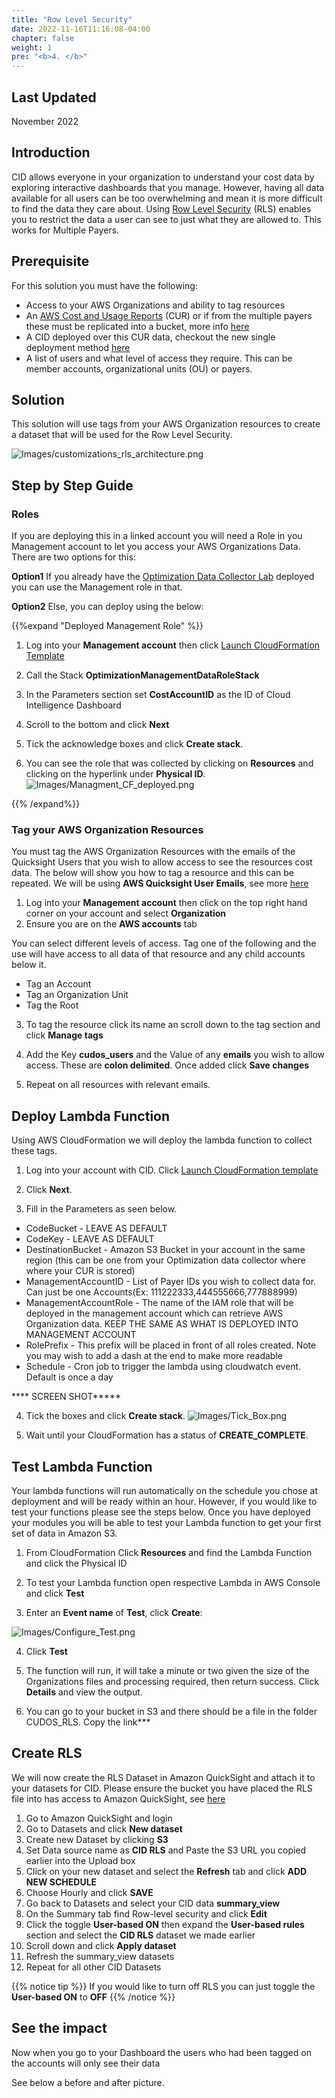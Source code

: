 ```yaml
---
title: "Row Level Security"
date: 2022-11-16T11:16:08-04:00
chapter: false
weight: 1
pre: "<b>4. </b>"
---
```

## Last Updated

November 2022

## Introduction

CID allows everyone in your organization to understand your cost data by exploring interactive dashboards that you manage. However, having all data available for all users can be too overwhelming and mean it is more difficult to find the data they care about. Using [Row Level Security](https://docs.aws.amazon.com/quicksight/latest/user/restrict-access-to-a-data-set-using-row-level-security.html) (RLS) enables you to restrict the data a user can see to just what they are allowed to. This works for Multiple Payers.

## Prerequisite

For this solution you must have the following:

* Access to your AWS Organizations and ability to tag resources
* An [AWS Cost and Usage Reports](https://docs.aws.amazon.com/cur/latest/userguide/what-is-cur.html) (CUR) or if from the multiple payers these must be replicated into a bucket, more info [here](https://wellarchitectedlabs.com/cost/100_labs/100_1_aws_account_setup/3_cur/#option-2-replicate-the-cur-bucket-to-your-cost-optimization-account-consolidate-multi-payer-curs)
* A CID deployed over this CUR data, checkout the new single deployment method [here](https://wellarchitectedlabs.com/cost/200_labs/200_cloud_intelligence/cost-usage-report-dashboards/dashboards/deploy_dashboards/)
* A list of users and what level of access they require. This can be member accounts, organizational units (OU) or payers. 


## Solution 
This solution will use tags from your AWS Organization resources to create a dataset that will be used for the Row Level Security.

![Images/customizations_rls_architecture.png](/Cost/200_Cloud_Intelligence/Images/customizations_rls_architecture.png?classes=lab_picture_small)


## Step by Step Guide

### Roles

If you are deploying this in a linked account you will need a Role in you Management account to let you access your AWS Organizations Data. There are two options for this:

**Option1** If you already have the [Optimization Data Collector Lab](https://wellarchitectedlabs.com/cost/300_labs/300_optimization_data_collection/1_grant_permissions/#12-role-for-management-account) deployed you can use the Management role in that. 

**Option2** Else, you can deploy using the below:

{{%expand "Deployed Management Role" %}}
1.  Log into your **Management account** then click [Launch CloudFormation Template](https://console.aws.amazon.com/cloudformation/home#/stacks/new?&templateURL=https://aws-well-architected-labs.s3-us-west-2.amazonaws.com/Cost/Labs/300_Optimization_Data_Collection/Management.yaml&stackName=OptimizationManagementDataRoleStack)

2. Call the Stack **OptimizationManagementDataRoleStack**

3. In the Parameters section set **CostAccountID** as the ID of Cloud Intelligence Dashboard

4. Scroll to the bottom and click **Next**

5. Tick the acknowledge boxes and click **Create stack**.

6. You can see the role that was collected by clicking on **Resources** and clicking on the hyperlink under **Physical ID**.
![Images/Managment_CF_deployed.png](/Cost/300_Optimization_Data_Collection/Images/Managment_CF_deployed.png)

{{% /expand%}}

### Tag your AWS Organization Resources

You must tag the AWS Organization Resources with the emails of the Quicksight Users that you wish to allow access to see the resources cost data. The below will show you how to tag a resource and this can be repeated. We will be using **AWS Quicksight User Emails**, see more [here](https://docs.aws.amazon.com/quicksight/latest/user/managing-users.html)

1. Log into your **Management account** then click on the top right hand corner on your account and select **Organization**
2. Ensure you are on the **AWS accounts** tab

You can select different levels of access. Tag one of the following and the use will have access to all data of that resource and any child accounts below it.

* Tag an Account
* Tag an Organization Unit
* Tag the Root 

3. To tag the resource click its name an scroll down to the tag section and click **Manage tags**

4. Add the Key **cudos_users** and the Value of any **emails** you wish to allow access. These are **colon delimited**. Once added click **Save changes**

5. Repeat on all resources with relevant emails. 

## Deploy Lambda Function

Using AWS CloudFormation we will deploy the lambda function to collect these tags. 

1. Log into your account with CID. Click [Launch CloudFormation template](https://console.aws.amazon.com/cloudformation/home#/stacks/new?&templateURL=https://aws-well-architected-labs.s3-us-west-2.amazonaws.com/Cost/Labs/200-cloud-intelligence-dashboards/cudos_rls.yaml&stackName=CIDRowLevelSecurity) 

2. Click **Next**.

3. Fill in the Parameters as seen below.

* CodeBucket - LEAVE AS DEFAULT
* CodeKey - LEAVE AS DEFAULT
* DestinationBucket - Amazon S3 Bucket in your account in the same region (this can be one from your Optimization data collector where where your CUR is stored)
* ManagementAccountID - List of Payer IDs you wish to collect data for. Can just be one Accounts(Ex: 111222333,444555666,777888999) 
* ManagementAccountRole - The name of the IAM role that will be deployed in the management account which can retrieve AWS Organization data. KEEP THE SAME AS WHAT IS DEPLOYED INTO MANAGEMENT ACCOUNT
* RolePrefix - This prefix will be placed in front of all roles created. Note you may wish to add a dash at the end to make more readable
* Schedule - Cron job to trigger the lambda using cloudwatch event. Default is once a day 
 

 **** SCREEN SHOT*****

4. Tick the boxes and click **Create stack**.
![Images/Tick_Box.png](/Cost/300_Optimization_Data_Collection/Images/Tick_Box.png)

5. Wait until your CloudFormation has a status of **CREATE_COMPLETE**.

## Test Lambda Function

Your lambda functions will run automatically on the schedule you chose at deployment and will be ready within an hour. However, if you would like to test your functions please see the steps below. 
Once you have deployed your modules you will be able to test your Lambda function to get your first set of data in Amazon S3. 

1. From CloudFormation Click **Resources** and find the Lambda Function and click the Physical ID
2. To test your Lambda function open respective Lambda in AWS Console and click **Test**

3. Enter an **Event name** of **Test**, click **Create**:

![Images/Configure_Test.png](/Cost/300_Organization_Data_CUR_Connection/Images/Configure_Test.png)

4.	Click **Test**

5. The function will run, it will take a minute or two given the size of the Organizations files and processing required, then return success. Click **Details** and view the output. 

6. You can go to your bucket in S3 and there should be a file in the folder CUDOS_RLS. Copy the link***


## Create RLS
We will now create the RLS Dataset in Amazon QuickSight and attach it to your datasets for CID. Please ensure the bucket you have placed the RLS file into has access to Amazon QuickSight, see [here](https://docs.aws.amazon.com/quicksight/latest/user/troubleshoot-connect-S3.html)

1. Go to Amazon QuickSight and login
2. Go to Datasets and click **New dataset**
3. Create new Dataset by clicking **S3**
4. Set Data source name as **CID RLS** and Paste the S3 URL you copied earlier into the Upload box
5. Click on your new dataset and select the **Refresh** tab and click **ADD NEW SCHEDULE**
6. Choose Hourly and click **SAVE**
7. Go back to Datasets and select your CID data **summary_view**
8. On the Summary tab find Row-level security and click **Edit**
9. Click the toggle **User-based ON** then expand the **User-based rules** section and select the **CID RLS** dataset we made earlier
10. Scroll down and click **Apply dataset**
11. Refresh the summary_view datasets 
12. Repeat for all other CID Datasets


{{% notice tip %}}
If you would like to turn off RLS you can just toggle the **User-based ON** to **OFF**
{{% /notice %}}

## See the impact

Now when you go to your Dashboard the users who had been tagged on the accounts will only see their data

See below a before and after picture. 
